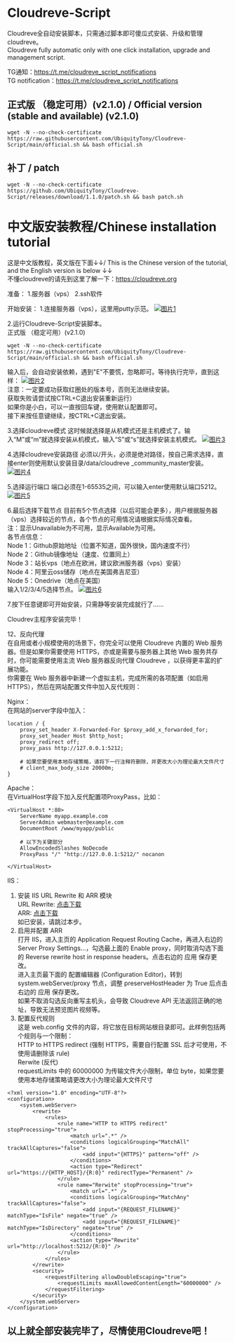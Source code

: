 # Cloudreve-Script
Cloudreve全自动安装脚本，只需通过脚本即可傻瓜式安装、升级和管理cloudreve。<br>
Cloudreve fully automatic only with one click installation, upgrade and management script.

TG通知：https://t.me/cloudreve_script_notifications<br>
TG notification：https://t.me/cloudreve_script_notifications
## 正式版 （稳定可用）(v2.1.0) / Official version (stable and available) (v2.1.0)

```shell
wget -N --no-check-certificate https://raw.githubusercontent.com/UbiquityTony/Cloudreve-Script/main/official.sh && bash official.sh
```
## 补丁 / patch
```shell
wget -N --no-check-certificate https://github.com/UbiquityTony/Cloudreve-Script/releases/download/1.1.0/patch.sh && bash patch.sh
```

# 中文版安装教程/Chinese installation tutorial<br>
这是中文版教程，英文版在下面↓↓/ This is the Chinese version of the tutorial, and the English version is below ↓↓<br>
不懂cloudreve的请先到这里了解一下：https://cloudreve.org<br>

准备：
1.服务器（vps）   2.ssh软件

开始安装：
1.连接服务器（vps），这里用putty示范。
[![图片1](https://speedcloud.cf/api/v3/file/source/43406/1.png?sign=VtFLliTwsKX2UUwYRvHV56Xz9GJj-yPmTOlgNQsclbU%3D%3A0)](https://speedcloud.cf/api/v3/file/source/43406/1.png?sign=VtFLliTwsKX2UUwYRvHV56Xz9GJj-yPmTOlgNQsclbU%3D%3A0)

2.运行Cloudreve-Script安装脚本。<br>
正式版 （稳定可用）(v2.1.0)

```shell
wget -N --no-check-certificate https://raw.githubusercontent.com/UbiquityTony/Cloudreve-Script/main/official.sh && bash official.sh
```
输入后，会自动安装依赖，遇到"E"不要慌，忽略即可。等待执行完毕，直到这样：
[![图片2](https://speedcloud.cf/api/v3/file/source/43405/2.png?sign=koSgz3BfNU2virLNz00EDSa-c2BS-ZPC-y_qkgGfDZc%3D%3A0)](https://speedcloud.cf/api/v3/file/source/43405/2.png?sign=koSgz3BfNU2virLNz00EDSa-c2BS-ZPC-y_qkgGfDZc%3D%3A0)<br>
注意：一定要成功获取红圈处的版本号，否则无法继续安装。<br>
     获取失败请尝试按CTRL+C退出安装重新运行）<br>
     如果你是小白，可以一直按回车键，使用默认配置即可。<br>
     接下来按任意键继续，按CTRL+C退出安装。

3.选择cloudreve模式
这时候就选择是从机模式还是主机模式了。输入“M”或“m”就选择安装从机模式，输入“S”或“s”就选择安装主机模式。
[![图片3](https://speedcloud.cf/api/v3/file/source/43407/3.png?sign=LInqdyTWkh2S1V0n7ulm6kJFet6fkTbfre7pPcmsFVk%3D%3A0)](https://speedcloud.cf/api/v3/file/source/43407/3.png?sign=LInqdyTWkh2S1V0n7ulm6kJFet6fkTbfre7pPcmsFVk%3D%3A0)

4.选择cloudreve安装路径
必须以/开头，必须是绝对路径，按自己需求选择，直接enter则使用默认安装目录/data/cloudreve _community_master安装。<br>
[![图片4](https://speedcloud.cf/api/v3/file/source/43408/4.png?sign=WkVsw0Yxv_lVnSxhJmZG_0WdmhrE7oEFLpPAysLwYKI%3D%3A0)](https://speedcloud.cf/api/v3/file/source/43408/4.png?sign=WkVsw0Yxv_lVnSxhJmZG_0WdmhrE7oEFLpPAysLwYKI%3D%3A0)

5.选择运行端口
端口必须在1-65535之间，可以输入enter使用默认端口5212。
[![图片5](https://speedcloud.cf/api/v3/file/source/43409/5.png?sign=U77Hcnq6fzCMGknnkCrBoEdbCatJt1rfcpELDD3QRuA%3D%3A0)](https://speedcloud.cf/api/v3/file/source/43409/5.png?sign=U77Hcnq6fzCMGknnkCrBoEdbCatJt1rfcpELDD3QRuA%3D%3A0)

6.最后选择下载节点
目前有5个节点选择（以后可能会更多），用户根据服务器（vps）选择较近的节点，各个节点的可用情况请根据实际情况查看。<br>
注：显示Unavailable为不可用，显示Available为可用。<br>
各节点信息：<br>
Node 1：Github原始地址（位置不知道，国外很快，国内速度不行）<br>
Node 2：Github镜像地址（速度、位置同上）<br>
Node 3：站长vps（地点在欧洲，建议欧洲服务器（vps）安装）<br>
Node 4：阿里云oss储存（地点在美国弗吉尼亚）<br>
Node 5：Onedrive（地点在美国）<br>
输入1/2/3/4/5选择节点。
[![图片6](https://speedcloud.cf/api/v3/file/source/43410/6.png?sign=X1Q9fvAf2Mp3wFartbsC1mV_yfRlLvJuPxSwEOT2t_A%3D%3A0)](https://speedcloud.cf/api/v3/file/source/43410/6.png?sign=X1Q9fvAf2Mp3wFartbsC1mV_yfRlLvJuPxSwEOT2t_A%3D%3A0)

7.按下任意键即可开始安装，只需静等安装完成就行了……

Cloudrev主程序安装完毕！

12、反向代理<br>
在自用或者小规模使用的场景下，你完全可以使用 Cloudreve 内置的 Web 服务器。但是如果你需要使用 HTTPS，亦或是需要与服务器上其他 Web 服务共存时，你可能需要使用主流 Web 服务器反向代理 Cloudreve ，以获得更丰富的扩展功能。<br>
你需要在 Web 服务器中新建一个虚拟主机，完成所需的各项配置（如启用 HTTPS），然后在网站配置文件中加入反代规则：

Nginx：<br>
在网站的server字段中加入：<br>

```shell
location / {
    proxy_set_header X-Forwarded-For $proxy_add_x_forwarded_for;
    proxy_set_header Host $http_host;
    proxy_redirect off;
    proxy_pass http://127.0.0.1:5212;

    # 如果您要使用本地存储策略，请将下一行注释符删除，并更改大小为理论最大文件尺寸
    # client_max_body_size 20000m;
}
```
Apache：<br>
在VirtualHost字段下加入反代配置项ProxyPass，比如：<br>

```shell
<VirtualHost *:80>
    ServerName myapp.example.com
    ServerAdmin webmaster@example.com
    DocumentRoot /www/myapp/public

    # 以下为关键部分
    AllowEncodedSlashes NoDecode
    ProxyPass "/" "http://127.0.0.1:5212/" nocanon

</VirtualHost>
```
IIS：<br>
1. 安装 IIS URL Rewrite 和 ARR 模块<br>
URL Rewrite: <a href="https://www.iis.net/downloads/microsoft/url-rewrite#additionalDownloads">点击下载</a><br>
ARR: <a href="https://www.iis.net/downloads/microsoft/application-request-routing#additionalDownloads">点击下载</a><br>
如已安装，请跳过本步。<br>
2. 启用并配置 ARR<br>
打开 IIS，进入主页的 Application Request Routing Cache，再进入右边的 Server Proxy Settings...，勾选最上面的 Enable proxy，同时取消勾选下面的 Reverse rewrite host in response headers。点击右边的 应用 保存更改。<br>
进入主页最下面的 配置编辑器 (Configuration Editor)，转到 system.webServer/proxy 节点，调整 preserveHostHeader 为 True 后点击右边的 应用 保存更改。<br>
如果不取消勾选反向重写主机头，会导致 Cloudreve API 无法返回正确的地址，导致无法预览图片视频等。<br>
3. 配置反代规则<br>
这是 web.config 文件的内容，将它放在目标网站根目录即可。此样例包括两个规则与一个限制：<br>
HTTP to HTTPS redirect (强制 HTTPS，需要自行配置 SSL 后才可使用，不使用请删除该 rule)<br>
Rerwite (反代)<br>
requestLimits 中的 60000000 为传输文件大小限制，单位 byte，如果您要使用本地存储策略请更改大小为理论最大文件尺寸<br>

```shell
<?xml version="1.0" encoding="UTF-8"?>
<configuration>
    <system.webServer>
        <rewrite>
            <rules>
                <rule name="HTTP to HTTPS redirect" stopProcessing="true">
                    <match url=".*" />
                    <conditions logicalGrouping="MatchAll" trackAllCaptures="false">
                        <add input="{HTTPS}" pattern="off" />
                    </conditions>
                    <action type="Redirect" url="https://{HTTP_HOST}/{R:0}" redirectType="Permanent" />
                </rule>
                <rule name="Rerwite" stopProcessing="true">
                    <match url=".*" />
                    <conditions logicalGrouping="MatchAny" trackAllCaptures="false">
                        <add input="{REQUEST_FILENAME}" matchType="IsFile" negate="true" />
                        <add input="{REQUEST_FILENAME}" matchType="IsDirectory" negate="true" />
                    </conditions>
                    <action type="Rewrite" url="http://localhost:5212/{R:0}" />
                </rule>
            </rules>
        </rewrite>
        <security>
            <requestFiltering allowDoubleEscaping="true">
                <requestLimits maxAllowedContentLength="60000000" />
            </requestFiltering>
        </security>
    </system.webServer>
</configuration>
```

## 以上就全部安装完毕了，尽情使用Cloudreve吧！
